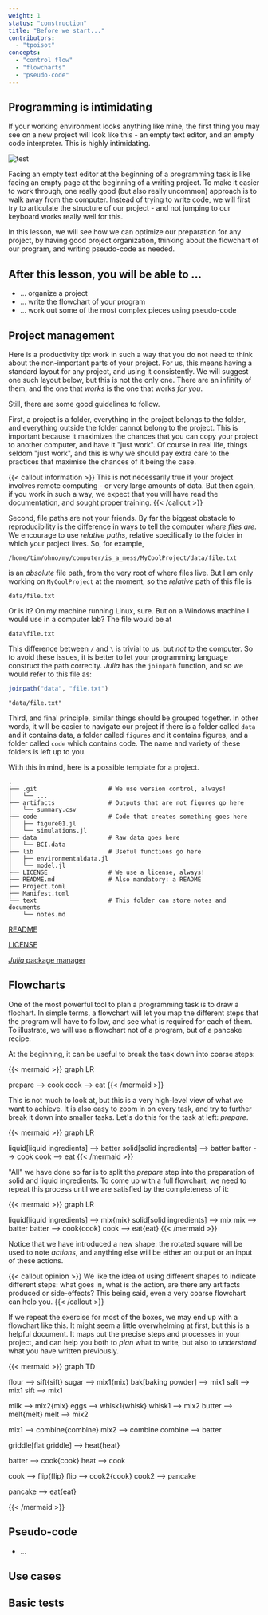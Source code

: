 ```yaml
---
weight: 1
status: "construction"
title: "Before we start..."
contributors:
  - "tpoisot"
concepts:
  - "control flow"
  - "flowcharts"
  - "pseudo-code"
---
```



## Programming is intimidating

If your working environment looks anything like mine, the first thing you may
see on a new project will look like this - an empty text editor, and an empty
code interpreter. This is highly intimidating.

![test](../figures/white-page.png)

Facing an empty text editor at the beginning of a programming task is like
facing an empty page at the beginning of a writing project. To make it easier to
work through, one really good (but also really uncommon) approach is to walk
away from the computer. Instead of trying to write code, we will first try to
articulate the structure of our project - and not jumping to our keyboard works
really well for this.

In this lesson, we will see how we can optimize our preparation for any project,
by having good project organization, thinking about the flowchart of our
program, and writing pseudo-code as needed.

## After this lesson, you will be able to ...

- ... organize a project
- ... write the flowchart of your program
- ... work out some of the most complex pieces using pseudo-code

## Project management

Here is a productivity tip: work in such a way that you do not need to think
about the non-important parts of your project. For us, this means having a
standard layout for any project, and using it consistently. We will suggest one
such layout below, but this is not the only one. There are an infinity of them,
and the one that *works* is the one that works *for you*.

Still, there are some good guidelines to follow.

First, a project is a folder, everything in the project belongs to the folder,
and everything outside the folder cannot belong to the project. This is
important because it maximizes the chances that you can copy your project to
another computer, and have it "just work". Of course in real life, things seldom
"just work", and this is why we should pay extra care to the practices that
maximise the chances of it being the case.

{{< callout information >}}
This is not necessarily true if your project involves remote computing - or very
large amounts of data. But then again, if you work in such a way, we expect that
you will have read the documentation, and sought proper training.
{{< /callout >}}

Second, file paths are not your friends. By far the biggest obstacle to
reproducibility is the difference in ways to tell the computer *where files
are*. We encourage to use *relative paths*, relative specifically to the folder
in which your project lives. So, for example,

```raw
/home/tim/ohno/my/computer/is_a_mess/MyCoolProject/data/file.txt
```

is an *absolute* file path, from the very root of where files live. But I am
only working on `MyCoolProject` at the moment, so the *relative* path of this
file is

```raw
data/file.txt
```

Or is it? On my machine running Linux, sure. But on a Windows machine I would
use in a computer lab? The file would be at

```raw
data\file.txt
```

This difference between `/` and `\` is trivial to us, but *not* to the computer.
So to avoid these issues, it is better to let your programming language
construct the path correclty. *Julia* has the `joinpath` function, and so we
would refer to this file as:

```julia
joinpath("data", "file.txt")
```

```
"data/file.txt"
```





Third, and final principle, similar things should be grouped together. In other
words, it will be easier to navigate our project if there is a folder called
`data` and it contains data, a folder called `figures` and it contains figures,
and a folder called `code` which contains code. The name and variety of these
folders is left up to you.

With this in mind, here is a possible template for a project.

```raw
.
├── .git                    # We use version control, always!
│   └── ...
├── artifacts               # Outputs that are not figures go here
│   └── summary.csv
├── code                    # Code that creates something goes here
│   ├── figure01.jl
│   └── simulations.jl
├── data                    # Raw data goes here
│   └── BCI.data
├── lib                     # Useful functions go here
│   ├── environmentaldata.jl
│   └── model.jl
├── LICENSE                 # We use a license, always!
├── README.md               # Also mandatory: a README
├── Project.toml
├── Manifest.toml
└── text                    # This folder can store notes and documents
    └── notes.md
```


[README](readme)

[LICENSE](license)

[*Julia* package manager](pkg)

[readme]: https://mozilla.github.io/open-leadership-training-series/articles/opening-your-project/write-a-great-project-readme/
[license]: https://choosealicense.com/
[pkg]: https://julialang.github.io/Pkg.jl/v1/

## Flowcharts

One of the most powerful tool to plan a programming task is to draw a flochart.
In simple terms, a flowchart will let you map the different steps that the
program will have to follow, and see what is required for each of them. To
illustrate, we will use a flowchart not of a program, but of a pancake recipe.

At the beginning, it can be useful to break the task down into coarse steps:

{{< mermaid >}}
graph LR

prepare --> cook
cook --> eat
{{< /mermaid >}}

This is not much to look at, but this is a very high-level view of what we want
to achieve. It is also easy to zoom in on every task, and try to further break
it down into smaller tasks. Let's do this for the task at left: *prepare*.

{{< mermaid >}}
graph LR

liquid[liquid ingredients] --> batter
solid[solid ingredients] --> batter
batter --> cook
cook --> eat
{{< /mermaid >}}

"All" we have done so far is to split the *prepare* step into the preparation of
solid and liquid ingredients. To come up with a full flowchart, we need to
repeat this process until we are satisfied by the completeness of it:

{{< mermaid >}}
graph LR

liquid[liquid ingredients] --> mix{mix}
solid[solid ingredients] --> mix
mix --> batter
batter --> cook{cook}
cook --> eat{eat}
{{< /mermaid >}}

Notice that we have introduced a new shape: the rotated square will be used to
note *actions*, and anything else will be either an output or an input of these
actions.

{{< callout opinion >}}
We like the idea of using different shapes to indicate different steps: what
goes in, what is the action, are there any artifacts produced or side-effects?
This being said, even a very coarse flowchart can help you.
{{< /callout >}}

If we repeat the exercise for most of the boxes, we may end up with a flowchart
like this. It might seem a little overwhelming at first, but this is a helpful
document. It maps out the precise steps and processes in your project, and can
help you both to *plan* what to write, but also to *understand* what you have
written previously.

{{< mermaid >}}
graph TD

flour --> sift{sift}
sugar --> mix1{mix}
bak[baking powder] --> mix1
salt --> mix1
sift --> mix1

milk --> mix2{mix}
eggs --> whisk1{whisk}
whisk1 --> mix2
butter --> melt{melt}
melt --> mix2

mix1 --> combine{combine}
mix2 --> combine
combine --> batter

griddle[flat griddle] --> heat{heat}

batter --> cook{cook}
heat --> cook

cook --> flip{flip}
flip --> cook2{cook}
cook2 --> pancake

pancake --> eat{eat}

{{< /mermaid >}}

## Pseudo-code

- ...

## Use cases

## Basic tests

